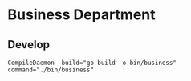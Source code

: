 # Business Department

## Develop

```shell
CompileDaemon -build="go build -o bin/business" -command="./bin/business"
```